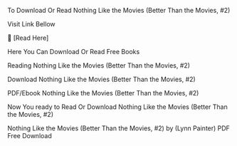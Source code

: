 To Download Or Read Nothing Like the Movies (Better Than the Movies, #2)

Visit Link Bellow

📖 [Read Here]

Here You Can Download Or Read Free Books

Reading Nothing Like the Movies (Better Than the Movies, #2)

Download Nothing Like the Movies (Better Than the Movies, #2)

PDF/Ebook Nothing Like the Movies (Better Than the Movies, #2)

Now You ready to Read Or Download Nothing Like the Movies (Better Than the Movies, #2)

Nothing Like the Movies (Better Than the Movies, #2) by (Lynn Painter) PDF Free Download
